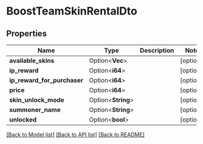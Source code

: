 # BoostTeamSkinRentalDto

## Properties

Name | Type | Description | Notes
------------ | ------------- | ------------- | -------------
**available_skins** | Option<**Vec<i64>**> |  | [optional]
**ip_reward** | Option<**i64**> |  | [optional]
**ip_reward_for_purchaser** | Option<**i64**> |  | [optional]
**price** | Option<**i64**> |  | [optional]
**skin_unlock_mode** | Option<**String**> |  | [optional]
**summoner_name** | Option<**String**> |  | [optional]
**unlocked** | Option<**bool**> |  | [optional]

[[Back to Model list]](../README.md#documentation-for-models) [[Back to API list]](../README.md#documentation-for-api-endpoints) [[Back to README]](../README.md)


